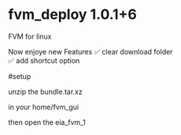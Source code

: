 # fvm_deploy 1.0.1+6
FVM for linux

Now enjoye new Features
✅ clear download folder  
✅ add shortcut option 

#setup

unzip the bundle.tar.xz

in your home/fvm_gui

then open the eia_fvm_1
